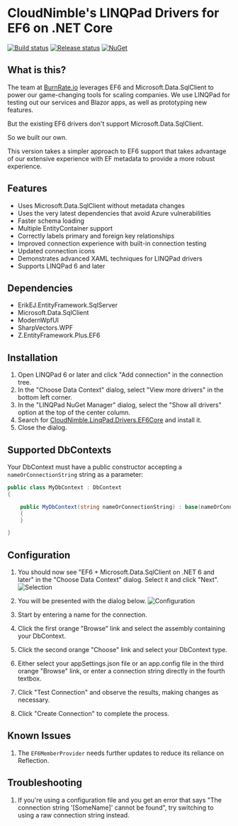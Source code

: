 # CloudNimble's LINQPad Drivers for EF6 on .NET Core
[![Build status](https://dev.azure.com/cloudnimble/LinqPad.Drivers.EF6Core/_apis/build/status/LinqPad.Drivers.EF6Core-CI)](https://dev.azure.com/cloudnimble/LinqPad.Drivers.EF6Core/_build/latest?definitionId=74) [![Release status](https://vsrm.dev.azure.com/cloudnimble/_apis/public/Release/badge/d10ead7c-77dc-4ece-9589-090cfba32536/1/1)](https://dev.azure.com/cloudnimble/LinqPad.Drivers.EF6Core/_release?definitionId=1&view=mine&_a=releases) [![NuGet](https://img.shields.io/nuget/v/CloudNimble.LinqPad.Drivers.EF6Core)](https://nuget.org/packages/CloudNimble.LinqPad.Drivers.EF6Core)

## What is this?
The team at [BurnRate.io](https://burnrate.io) leverages EF6 and Microsoft.Data.SqlClient to power our game-changing tools for scaling companies.
We use LINQPad for testing out our services and Blazor apps, as well as prototyping new features.

But the existing EF6 drivers don't support Microsoft.Data.SqlClient.

So we built our own.

This version takes a simpler approach to EF6 support that takes advantage of our extensive experience with EF metadata to provide a more robust experience.

## Features
  - Uses Microsoft.Data.SqlClient without metadata changes
  - Uses the very latest dependencies that avoid Azure vulnerabilities
  - Faster schema loading
  - Multiple EntityContainer support
  - Correctly labels primary and foreign key relationships
  - Improved connection experience with built-in connection testing
  - Updated connection icons
  - Demonstrates advanced XAML techniques for LINQPad drivers
  - Supports LINQPad 6 and later

## Dependencies
  - ErikEJ.EntityFramework.SqlServer
  - Microsoft.Data.SqlClient
  - ModernWpfUI
  - SharpVectors.WPF
  - Z.EntityFramework.Plus.EF6

## Installation
1. Open LINQPad 6 or later and click "Add connection" in the connection tree.
2. In the "Choose Data Context" dialog, select "View more drivers" in the bottom left corner.
3. In the "LINQPad NuGet Manager" dialog, select the "Show all drivers" option at the top of the center column.
4. Search for [CloudNimble.LinqPad.Drivers.EF6Core](https://nuget.org/packages/CloudNimble.LinqPad.Drivers.EF6Core) and install it.
5. Close the dialog. 

## Supported DbContexts
Your DbContext must have a public constructor accepting a `nameOrConnectionString` string as a parameter:

```cs
public class MyDbContext : DbContext
{

    public MyDbContext(string nameOrConnectionString) : base(nameOrConnectionString)
    {
    }

}
```

## Configuration

1. You should now see "EF6 + Microsoft.Data.SqlClient on .NET 6 and later" in the "Choose Data Context" dialog. Select it and click "Next".
![Selection](https://github.com/CloudNimble/LinqPad.Drivers.EF6Core/assets/1657085/f754a1d3-e994-4152-a818-49c56c2058cb)

2. You will be presented with the dialog below.
![Configuration](https://github.com/CloudNimble/LinqPad.Drivers.EF6Core/assets/1657085/c61a67cc-cebd-483f-8620-994895d5b214)

3. Start by entering a name for the connection.
4. Click the first orange "Browse" link and select the assembly containing your DbContext.
5. Click the second orange "Choose" link and select your DbContext type.
6. Either select your appSettings.json file or an app.config file in the third orange "Browse" link, or enter a connection string directly in the fourth textbox.
7. Click "Test Connection" and observe the results, making changes as necessary.
8. Click "Create Connection" to complete the process.

## Known Issues

1. The `EF6MemberProvider` needs further updates to reduce its reliance on Reflection.

## Troubleshooting

1. If you're using a configuration file and you get an error that says "The connection string '[SomeName]' cannot be found", try switching to using a raw connection string instead.

